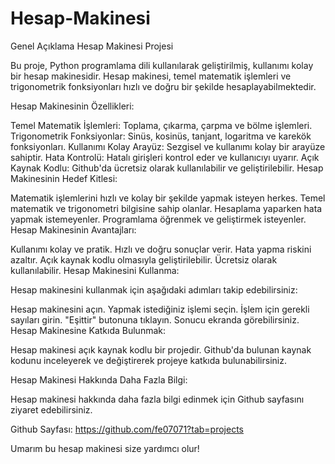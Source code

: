 # Hesap-Makinesi
Genel Açıklama
Hesap Makinesi Projesi

Bu proje, Python programlama dili kullanılarak geliştirilmiş, kullanımı kolay bir hesap makinesidir. Hesap makinesi, temel matematik işlemleri ve trigonometrik fonksiyonları hızlı ve doğru bir şekilde hesaplayabilmektedir.

Hesap Makinesinin Özellikleri:

Temel Matematik İşlemleri: Toplama, çıkarma, çarpma ve bölme işlemleri.
Trigonometrik Fonksiyonlar: Sinüs, kosinüs, tanjant, logaritma ve karekök fonksiyonları.
Kullanımı Kolay Arayüz: Sezgisel ve kullanımı kolay bir arayüze sahiptir.
Hata Kontrolü: Hatalı girişleri kontrol eder ve kullanıcıyı uyarır.
Açık Kaynak Kodlu: Github'da ücretsiz olarak kullanılabilir ve geliştirilebilir.
Hesap Makinesinin Hedef Kitlesi:

Matematik işlemlerini hızlı ve kolay bir şekilde yapmak isteyen herkes.
Temel matematik ve trigonometri bilgisine sahip olanlar.
Hesaplama yaparken hata yapmak istemeyenler.
Programlama öğrenmek ve geliştirmek isteyenler.
Hesap Makinesinin Avantajları:

Kullanımı kolay ve pratik.
Hızlı ve doğru sonuçlar verir.
Hata yapma riskini azaltır.
Açık kaynak kodlu olmasıyla geliştirilebilir.
Ücretsiz olarak kullanılabilir.
Hesap Makinesini Kullanma:

Hesap makinesini kullanmak için aşağıdaki adımları takip edebilirsiniz:

Hesap makinesini açın.
Yapmak istediğiniz işlemi seçin.
İşlem için gerekli sayıları girin.
"Eşittir" butonuna tıklayın.
Sonucu ekranda görebilirsiniz.
Hesap Makinesine Katkıda Bulunmak:

Hesap makinesi açık kaynak kodlu bir projedir. Github'da bulunan kaynak kodunu inceleyerek ve değiştirerek projeye katkıda bulunabilirsiniz.

Hesap Makinesi Hakkında Daha Fazla Bilgi:

Hesap makinesi hakkında daha fazla bilgi edinmek için Github sayfasını ziyaret edebilirsiniz.

Github Sayfası: https://github.com/fe07071?tab=projects

Umarım bu hesap makinesi size yardımcı olur!
